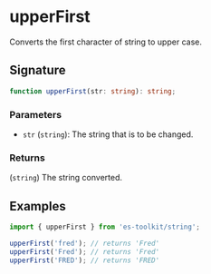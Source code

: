 # upperFirst

Converts the first character of string to upper case.

## Signature

```typescript
function upperFirst(str: string): string;
```

### Parameters

- `str` (`string`): The string that is to be changed.

### Returns

(`string`) The string converted.

## Examples

```typescript
import { upperFirst } from 'es-toolkit/string';

upperFirst('fred'); // returns 'Fred'
upperFirst('Fred'); // returns 'Fred'
upperFirst('FRED'); // returns 'FRED'
```
